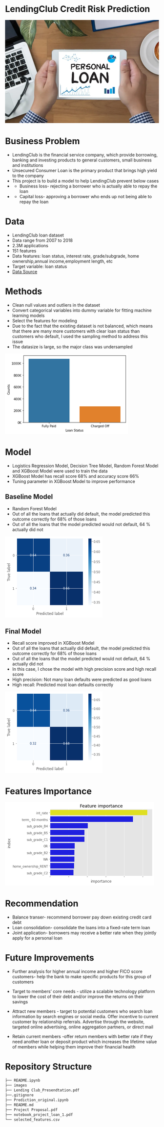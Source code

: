# LendingClub Credit Risk Prediction

<img src = "image/personal_loans.webp"/>

# Business Problem

- LendingClub is the financial service company, which provide borrowing, banking and investing products to general customers, small business and institutions
- Unsecured Consumer Loan is the primary product that brings high yield to the company
- This project is to build a model to help LendingClub prevent below cases
- - Business loss- rejecting a borrower who is actually able to repay the loan
- - Capital loss- approving a borrower who ends up not being able to repay the loan 

# Data

- LendingClub loan dataset
- Data range from 2007 to 2018
- 2.3M applications
- 151 features
- Data features: loan status, interest rate, grade/subgrade, home ownership,annual income,employment length, etc
- Target variable: loan status
- [Data Source](https://www.kaggle.com/datasets/wordsforthewise/lending-club)

# Methods

- Clean null values and outliers in the dataset
- Convert categorical variables into dummy variable for fitting machine learning models
- Select the features for modeling
- Due to the fact that the existing dataset is not balanced, which means that there are many more customers with clear loan status than customers who default, I used the sampling method to address this issue
- The datasize is large, so the major class was undersampled

<img src = "image/loan_status_text.png"/>

# Model

- Logistics Regression Model, Decision Tree Model, Random Forest Model and XGBoost Model were used to train the data
- XGBoost Model has recall score 68% and accuracy score 66%
- Tuning parameter in XGBoost Model to improve performance

## Baseline Model

- Random Forest Model
- Out of all the loans that actually did default, the model predicted this outcome correctly for 68% of those loans
- Out of all the loans that the model predicted would not default, 64 % actually did not

<img src = "image/baseline_model.png"/>

## Final Model

- Recall score improved in XGBoost Model 
- Out of all the loans that actually did default, the model predicted this outcome correctly for 68% of those loans
- Out of all the loans that the model predicted would not default, 64 % actually did not
- In this case, I chose the model with high precision score and high recall score
- High precision: Not many loan defaults were predicted as good loans
- High recall: Predicted most loan defaults correctly

<img src = "image/final_model.png"/>

# Features Importance

<img src = "image/feature_importance.png"/>

# Recommendation

- Balance transer- recommend borrower pay down  existing credit card debt 
- Loan consolidation- consolidate the loans into a fixed-rate term loan
- Joint application- borrowers may receive a better rate when they jointly apply for a personal loan

# Future Improvements

- Further analysis for higher annual income and higher FICO score customers- help the bank to make specific products for this group of customers
- Target to members’ core needs - utilize  a scalable technology platform to  lower the cost of their debt and/or improve the returns on their savings

- Attract new members - target to potential customers who search loan information by search engines or social media. Offer incentive to  current customer  by relationship referrals.  Advertise through the website, targeted online advertising, online aggregation partners, or direct mail
- Retain current members -offer return members with better rate if they need another loan or deposit product which increases the lifetime value of members while helping them improve their financial health

# Repository Structure

```
├── README.ipynb
├── images
├── Lending Club_Presendtation.pdf
├──.gitignore
├── Prediction_original.ipynb
├── README.md
├── Project Proposal.pdf
├── notebook_project_loan_1.pdf
└── selected_features.csv

```


```python

```
